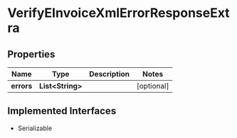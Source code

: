

# VerifyEInvoiceXmlErrorResponseExtra


## Properties

Name | Type | Description | Notes
------------ | ------------- | ------------- | -------------
**errors** | **List&lt;String&gt;** |  |  [optional]


## Implemented Interfaces

* Serializable


